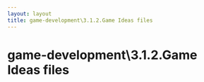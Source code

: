 ```yaml
---
layout: layout
title: game-development\3.1.2.Game Ideas files
---
```


# game-development\3.1.2.Game Ideas files

